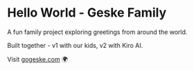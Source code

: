 # Hello World - Geske Family

A fun family project exploring greetings from around the world.

Built together - v1 with our kids, v2 with Kiro AI.

Visit [gogeske.com](https://gogeske.com) 🌍
